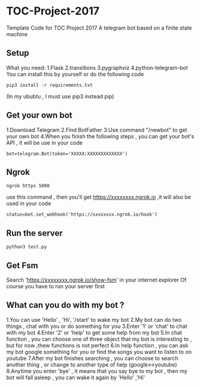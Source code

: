 # TOC-Project-2017

Template Code for TOC Project 2017
A telegram bot based on a finite state machine

## Setup

What you need:
  1.Flask
  2.transitions
  3.pygraphviz
  4.python-telegram-bot
 You can install this by yourself or do the following code
 
<pre><code>pip3 install -r requirements.txt</code></pre>

(In my ububtu , I must use pip3 instead pip)

## Get your own bot

  1.Download Telegram
  2.Find BotFather
  3.Use command "/newbot" to get your own bot
  4.When you finish the following steps , you can get your bot's API , it will be use in your code
  <pre><code>bot=telegram.Bot(token='XXXXX:XXXXXXXXXXXXX')</code></pre>
## Ngrok

  <pre><code>ngrok https 5000</code></pre>
  use this command , then you'll get https://xxxxxxxx.ngrok.io ,it will also be used in your code
  <pre><code>status=bot.set_webhook('https://xxxxxxxx.ngrok.io/hook')</code></pre>
  
## Run the server

  <pre><code>python3 test.py</code></pre>
  
## Get Fsm
 
  Search 'https://xxxxxxxx.ngrok.io/show-fsm' in your internet explorer
  Of course you have to run your server first
  
## What can you do with my bot ?  

  1.You can use 'Hello' , 'Hi', '/start' to wake my bot
  2.My bot can do two things , chat with you or do something for you
  3.Enter '1' or 'chat' to chat with my bot
  4.Enter '2' or 'help' to get some help from my bot
  5.In chat function , you can choose one of three object that my bot is interesting to , but for now ,thew functions is not perfect
  6.In help function , you can ask my bot google something for you or find the songs you want to listen to on youtube
  7.After my bot finishes searching , you can choose to search another thing , or change to another type of help (google<->youtube)  
  8.Anytime you enter 'bye' , it means that you say bye to my bot , then my bot will fall asleep , you can wake it again by 'Hello' ,'Hi'
